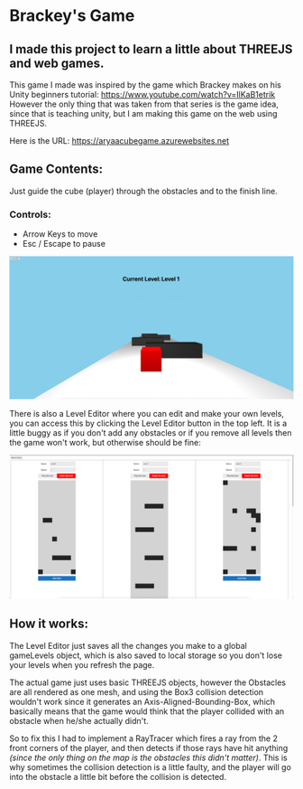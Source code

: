 # Brackey's Game
## I made this project to learn a little about THREEJS and web games.

This game I made was inspired by the game which Brackey makes on his Unity beginners tutorial: https://www.youtube.com/watch?v=IlKaB1etrik \
However the only thing that was taken from that series is the game idea, since that is teaching unity, but I am making this game on the web using THREEJS.

Here is the URL: https://aryaacubegame.azurewebsites.net

## Game Contents:
Just guide the cube (player) through the obstacles and to the finish line.

### Controls:
- Arrow Keys to move
- Esc / Escape to pause

![Preview 1](https://github.com/AryaaSk/BrackeysGame/blob/master/Previews/Preview1.png?raw=true)

There is also a Level Editor where you can edit and make your own levels, you can access this by clicking the Level Editor button in the top left. It is a little buggy as if you don't add any obstacles or if you remove all levels then the game won't work, but otherwise should be fine:

![Preview 2](https://github.com/AryaaSk/BrackeysGame/blob/master/Previews/Preview2.png?raw=true)

## How it works:
The Level Editor just saves all the changes you make to a global gameLevels object, which is also saved to local storage so you don't lose your levels when you refresh the page.

The actual game just uses basic THREEJS objects, however the Obstacles are all rendered as one mesh, and using the Box3 collision detection wouldn't work since it generates an Axis-Aligned-Bounding-Box, which basically means that the game would think that the player collided with an obstacle when he/she actually didn't. 

So to fix this I had to implement a RayTracer which fires a ray from the 2 front corners of the player, and then detects if those rays have hit anything *(since the only thing on the map is the obstacles this didn't matter)*. This is why sometimes the collision detection is a little faulty, and the player will go into the obstacle a little bit before the collision is detected.
